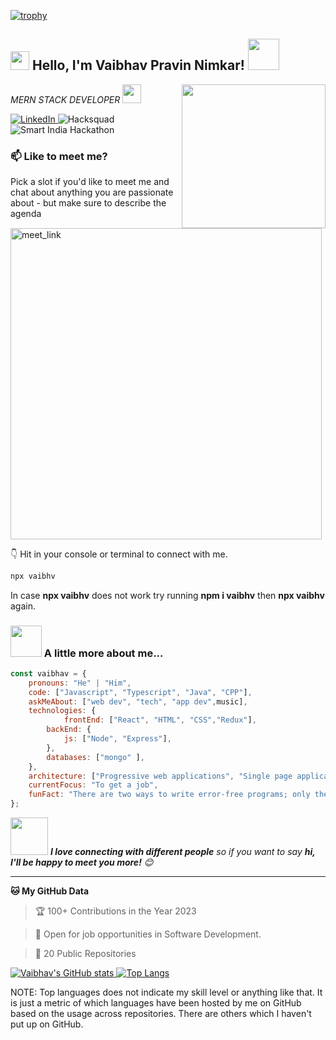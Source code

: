 [![trophy](https://github-profile-trophy.vercel.app/?username=vaibhavpnimkar)](https://github.com/ryo-ma/github-profile-trophy)


<h2><img src="https://emojis.slackmojis.com/emojis/images/1531849430/4246/blob-sunglasses.gif?1531849430" width="30"/> Hello, I'm Vaibhav Pravin Nimkar! <img src="https://media.giphy.com/media/12oufCB0MyZ1Go/giphy.gif" width="50"></h2>
<img align='right' src="https://media.giphy.com/media/M9gbBd9nbDrOTu1Mqx/giphy.gif" width="230">
<p><em>MERN STACK DEVELOPER <img src="https://media.giphy.com/media/WUlplcMpOCEmTGBtBW/giphy.gif" width="30"> 
</em></p>


<div> 
  <a href="https://www.linkedin.com/in/vaibhav-nimkar-a96754210/">
    <img src="https://img.shields.io/badge/LinkedIn-0077B5?style=for-the-badge&logo=linkedin&logoColor=white" alt="LinkedIn">
  </a>
  <img src="https://img.shields.io/badge/Hacksquad-2023-ff69b4" alt="Hacksquad">
  <img src="https://img.shields.io/badge/Smart%20India%20Hackathon-2023-008000" alt="Smart India Hackathon">
</div>





### 📫 Like to meet me?

Pick a slot if you'd like to meet me and chat about anything you are passionate about - but make sure to describe the agenda

<a href="https://calendly.com/vaibhavpravinnimkar/meet-with-vaibhav" target="_blank"><img width="498" alt="meet_link" src="https://user-images.githubusercontent.com/15426564/144297439-f530f383-e73e-41e0-9914-a9b7d3f432e5.png"></a>



👇 Hit in your console or terminal to connect with me.

```bash
npx vaibhv
```
In case **npx vaibhv** does not work try running **npm i vaibhv** then **npx vaibhv** again.

### <img src="https://media.giphy.com/media/VgCDAzcKvsR6OM0uWg/giphy.gif" width="50"> A little more about me...  

```javascript
const vaibhav = {
    pronouns: "He" | "Him",
    code: ["Javascript", "Typescript", "Java", "CPP"],
    askMeAbout: ["web dev", "tech", "app dev",music],
    technologies: {
            frontEnd: ["React", "HTML", "CSS","Redux"],
        backEnd: {
            js: ["Node", "Express"],
        },
        databases: ["mongo" ],
    },
    architecture: ["Progressive web applications", "Single page applications"],
    currentFocus: "To get a job",
    funFact: "There are two ways to write error-free programs; only the third one works"
};
```

<img src="https://media.giphy.com/media/LnQjpWaON8nhr21vNW/giphy.gif" width="60"> <em><b>I love connecting with different people</b> so if you want to say <b>hi, I'll be happy to meet you more!</b> 😊</em>

---

**🐱 My GitHub Data** 


> 🏆 100+ Contributions in the Year 2023
 
> 👋 Open for job opportunities in Software Development.
 
> 📜 20 Public Repositories 


<div>
  <a href="https://github.com/anuraghazra/github-readme-stats">
    <img src="https://github-readme-stats.vercel.app/api?username=vaibhavpnimkar" alt="Vaibhav's GitHub stats">
  </a>
  <a href="https://github.com/anuraghazra/github-readme-stats">
    <img src="https://github-readme-stats.vercel.app/api/top-langs/?username=vaibhavpnimkar" alt="Top Langs">
  </a>
</div>



NOTE: Top languages does not indicate my skill level or anything like that. It is just a metric of which languages have been hosted by me on GitHub based on the usage across repositories. There are others which I haven't put up on GitHub.
